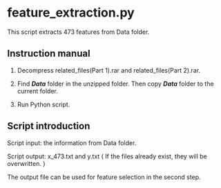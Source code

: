 # feature_extraction.py

This script extracts 473 features from Data folder.

## Instruction manual

1. Decompress related_files(Part 1).rar and related_files(Part 2).rar.

2. Find ***Data*** folder in the unzipped folder. Then copy ***Data*** folder to the current folder.

3. Run Python script.

## Script introduction

Script input: the information from Data folder.

Script output: x_473.txt and y.txt ( If the files already exist, they will be overwritten. )

The output file can be used for feature selection in the second step.
